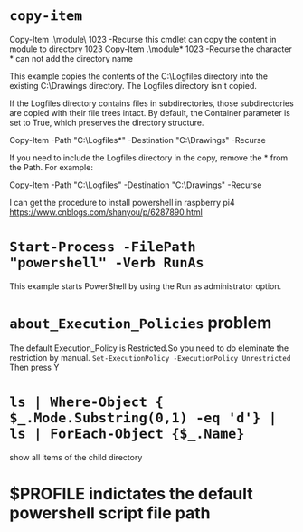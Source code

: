# ```copy-item```
Copy-Item .\module\ 1023 -Recurse
this cmdlet can copy the content in module to directory 1023
Copy-Item .\module\* 1023 -Recurse 
the character * can not add the directory name



This example copies the contents of the C:\Logfiles directory into the existing C:\Drawings directory. The Logfiles directory isn't copied.

If the Logfiles directory contains files in subdirectories, those subdirectories are copied with their file trees intact. 
By default, the Container parameter is set to True, which preserves the directory structure.

Copy-Item -Path "C:\Logfiles\*" -Destination "C:\Drawings" -Recurse

If you need to include the Logfiles directory in the copy, remove the \* from the Path. For example:

Copy-Item -Path "C:\Logfiles" -Destination "C:\Drawings" -Recurse

I can get the procedure to install powershell in raspberry pi4
https://www.cnblogs.com/shanyou/p/6287890.html

# ``` Start-Process -FilePath "powershell" -Verb RunAs ```
This example starts PowerShell by using the Run as administrator option.

#  ``` about_Execution_Policies ``` problem
The default Execution_Policy is Restricted.So you need to do eleminate the restriction by manual.
``` Set-ExecutionPolicy -ExecutionPolicy Unrestricted ``` Then press Y

# ``` ls | Where-Object { $_.Mode.Substring(0,1) -eq 'd'} | ls | ForEach-Object {$_.Name} ```
show all items of the child directory

# $PROFILE indictates the default powershell script file path